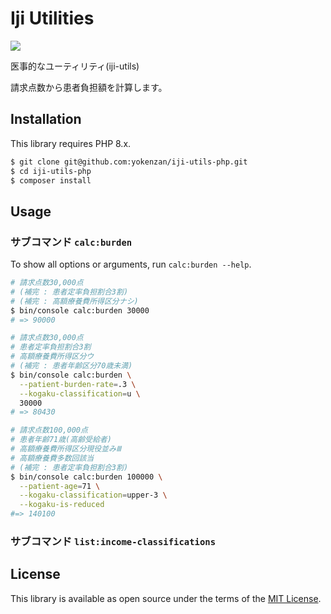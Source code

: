 # Iji Utilities

![](https://app.travis-ci.com/yokenzan/iji-utils-php.svg?branch=master)

医事的なユーティリティ(iji-utils)

請求点数から患者負担額を計算します。

## Installation

This library requires PHP 8.x.

```bash
$ git clone git@github.com:yokenzan/iji-utils-php.git
$ cd iji-utils-php
$ composer install
```

## Usage

### サブコマンド `calc:burden`

To show all options or arguments, run `calc:burden --help`.

```bash
# 請求点数30,000点
# (補完 : 患者定率負担割合3割)
# (補完 : 高額療養費所得区分ナシ)
$ bin/console calc:burden 30000
# => 90000
```

```bash
# 請求点数30,000点
# 患者定率負担割合3割
# 高額療養費所得区分ウ
# (補完 : 患者年齢区分70歳未満)
$ bin/console calc:burden \
  --patient-burden-rate=.3 \
  --kogaku-classification=u \
  30000
# => 80430
```

```bash
# 請求点数100,000点
# 患者年齢71歳(高齢受給者)
# 高額療養費所得区分現役並みⅢ
# 高額療養費多数回該当
# (補完 : 患者定率負担割合3割)
$ bin/console calc:burden 100000 \
  --patient-age=71 \
  --kogaku-classification=upper-3 \
  --kogaku-is-reduced
#=> 140100
```

### サブコマンド `list:income-classifications`

## License

This library is available as open source under the terms of the [MIT License](https://opensource.org/licenses/MIT).


